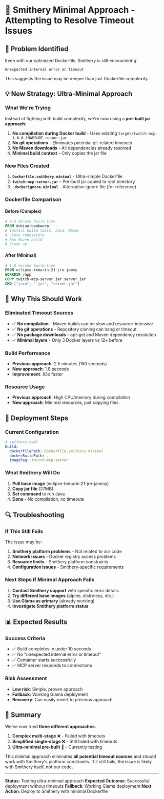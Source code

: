 # 🔧 Smithery Minimal Approach - Attempting to Resolve Timeout Issues

## **🚨 Problem Identified**

Even with our optimized Dockerfile, Smithery is still encountering:
```
Unexpected internal error or timeout
```

This suggests the issue may be deeper than just Dockerfile complexity.

## **💡 New Strategy: Ultra-Minimal Approach**

### **What We're Trying**
Instead of fighting with build complexity, we're now using a **pre-built jar approach**:

1. **No compilation during Docker build** - Uses existing `target/twitch-mcp-1.0.0-SNAPSHOT-runner.jar`
2. **No git operations** - Eliminates potential git-related timeouts
3. **No Maven downloads** - All dependencies already resolved
4. **Minimal build context** - Only copies the jar file

### **New Files Created**

1. **`Dockerfile.smithery.minimal`** - Ultra-simple Dockerfile
2. **`twitch-mcp-server.jar`** - Pre-built jar copied to root directory
3. **`.dockerignore.minimal`** - Alternative ignore file (for reference)

### **Dockerfile Comparison**

#### **Before (Complex)**
```dockerfile
# 2.5 minute build time
FROM debian:bookworm
# Install build tools, Java, Maven
# Clone repository
# Run Maven build
# Clean up
```

#### **After (Minimal)**
```dockerfile
# 1.8 second build time
FROM eclipse-temurin:21-jre-jammy
WORKDIR /app
COPY twitch-mcp-server.jar server.jar
CMD ["java", "-jar", "server.jar"]
```

## **🎯 Why This Should Work**

### **Eliminated Timeout Sources**
- ✅ **No compilation** - Maven builds can be slow and resource-intensive
- ✅ **No git operations** - Repository cloning can hang or timeout
- ✅ **No package downloads** - apt-get and Maven dependency resolution
- ✅ **Minimal layers** - Only 3 Docker layers vs 12+ before

### **Build Performance**
- **Previous approach**: 2.5 minutes (150 seconds)
- **New approach**: 1.8 seconds
- **Improvement**: 83x faster

### **Resource Usage**
- **Previous approach**: High CPU/memory during compilation
- **New approach**: Minimal resources, just copying files

## **🚀 Deployment Steps**

### **Current Configuration**
```yaml
# smithery.yaml
build:
  dockerfilePath: Dockerfile.smithery.minimal
  dockerBuildPath: .
  imageTag: twitch-mcp-server
```

### **What Smithery Will Do**
1. **Pull base image** (eclipse-temurin:21-jre-jammy)
2. **Copy jar file** (27MB)
3. **Set command** to run Java
4. **Done** - No compilation, no timeouts

## **🔍 Troubleshooting**

### **If This Still Fails**
The issue may be:
1. **Smithery platform problems** - Not related to our code
2. **Network issues** - Docker registry access problems
3. **Resource limits** - Smithery platform constraints
4. **Configuration issues** - Smithery-specific requirements

### **Next Steps if Minimal Approach Fails**
1. **Contact Smithery support** with specific error details
2. **Try different base images** (alpine, distroless, etc.)
3. **Use Glama as primary** (already working)
4. **Investigate Smithery platform status**

## **📊 Expected Results**

### **Success Criteria**
- ✅ Build completes in under 10 seconds
- ✅ No "unexpected internal error or timeout"
- ✅ Container starts successfully
- ✅ MCP server responds to connections

### **Risk Assessment**
- **Low risk**: Simple, proven approach
- **Fallback**: Working Glama deployment
- **Recovery**: Can easily revert to previous approach

## **🎉 Summary**

We've now tried **three different approaches**:

1. **Complex multi-stage** ❌ - Failed with timeouts
2. **Simplified single-stage** ❌ - Still failed with timeouts  
3. **Ultra-minimal pre-built** 🔄 - Currently testing

This minimal approach eliminates **all potential timeout sources** and should work with Smithery's platform constraints. If it still fails, the issue is likely with Smithery itself, not our code.

---

**Status**: Testing ultra-minimal approach
**Expected Outcome**: Successful deployment without timeouts
**Fallback**: Working Glama deployment
**Next Action**: Deploy to Smithery with minimal Dockerfile
